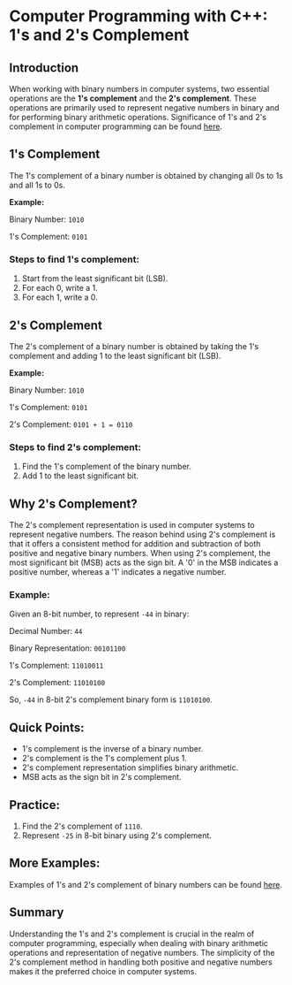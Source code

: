 # Computer Programming with C++: 1's and 2's Complement

## Introduction

When working with binary numbers in computer systems, two essential operations are the **1's complement** and the **2's complement**. These operations are primarily used to represent negative numbers in binary and for performing binary arithmetic operations. Significance of 1's and 2's complement in computer programming can be found [here](./SIGNIFICANCE.md).

## 1's Complement

The 1's complement of a binary number is obtained by changing all 0s to 1s and all 1s to 0s.

**Example:** 

Binary Number: `1010`

1's Complement: `0101`

### Steps to find 1's complement:
1. Start from the least significant bit (LSB).
2. For each 0, write a 1.
3. For each 1, write a 0.

## 2's Complement

The 2's complement of a binary number is obtained by taking the 1's complement and adding 1 to the least significant bit (LSB).

**Example:**

Binary Number: `1010`

1's Complement: `0101`

2's Complement: `0101 + 1 = 0110`

### Steps to find 2's complement:
1. Find the 1's complement of the binary number.
2. Add 1 to the least significant bit.

## Why 2's Complement?

The 2's complement representation is used in computer systems to represent negative numbers. The reason behind using 2's complement is that it offers a consistent method for addition and subtraction of both positive and negative binary numbers. When using 2's complement, the most significant bit (MSB) acts as the sign bit. A '0' in the MSB indicates a positive number, whereas a '1' indicates a negative number.

### Example:

Given an 8-bit number, to represent `-44` in binary:

Decimal Number: `44`

Binary Representation: `00101100`

1's Complement: `11010011`

2's Complement: `11010100`

So, `-44` in 8-bit 2's complement binary form is `11010100`.

## Quick Points:
- 1's complement is the inverse of a binary number.
- 2's complement is the 1's complement plus 1.
- 2's complement representation simplifies binary arithmetic.
- MSB acts as the sign bit in 2's complement.

## Practice:

1. Find the 2's complement of `1110`.
2. Represent `-25` in 8-bit binary using 2's complement.

## More Examples:
Examples of 1's and 2's complement of binary numbers can be found [here](./EXAMPLE.md).

## Summary

Understanding the 1's and 2's complement is crucial in the realm of computer programming, especially when dealing with binary arithmetic operations and representation of negative numbers. The simplicity of the 2's complement method in handling both positive and negative numbers makes it the preferred choice in computer systems.